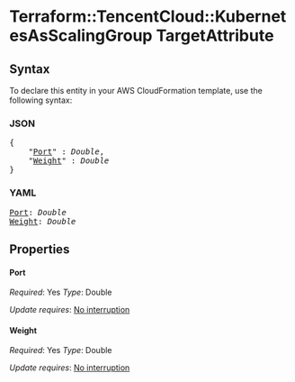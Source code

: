 # Terraform::TencentCloud::KubernetesAsScalingGroup TargetAttribute

## Syntax

To declare this entity in your AWS CloudFormation template, use the following syntax:

### JSON

<pre>
{
    "<a href="#port" title="Port">Port</a>" : <i>Double</i>,
    "<a href="#weight" title="Weight">Weight</a>" : <i>Double</i>
}
</pre>

### YAML

<pre>
<a href="#port" title="Port">Port</a>: <i>Double</i>
<a href="#weight" title="Weight">Weight</a>: <i>Double</i>
</pre>

## Properties

#### Port

_Required_: Yes
_Type_: Double

_Update requires_: [No interruption](https://docs.aws.amazon.com/AWSCloudFormation/latest/UserGuide/using-cfn-updating-stacks-update-behaviors.html#update-no-interrupt)

#### Weight

_Required_: Yes
_Type_: Double

_Update requires_: [No interruption](https://docs.aws.amazon.com/AWSCloudFormation/latest/UserGuide/using-cfn-updating-stacks-update-behaviors.html#update-no-interrupt)

